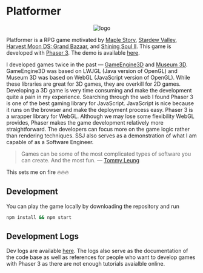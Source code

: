 # Platformer

<p align="center">
  <img src="https://github.com/ioneone/shining-soul-j/blob/develop/public/assets/logo.png?raw=true" alt="logo" />
</p>

Platformer is a RPG game motivated by [Maple Story](http://maplestory.nexon.net/), [Stardew Valley](https://www.stardewvalley.net/), [Harvest Moon DS: Grand Bazaar](https://www.bokumono.com/series/kazebaza/), and [Shining Soul II](http://backup.segakore.fr/shining-world.jp/soul2/Index.htm). This game is developed with [Phaser 3](https://phaser.io/). The demo is available [here](https://ioneone.github.io/platformer/).

I developed games twice in the past ― [GameEngine3D](https://github.com/ioneone/GameEngine3D) and [Museum 3D](https://github.com/ioneone/Museum-3D). GameEngine3D was based on LWJGL (Java version of OpenGL) and Museum 3D was based on WebGL (JavaScript version of OpenGL). While these libraries are great for 3D games, they are overkill for 2D games. Developing a 3D game is very time consuming and make the development quite a pain in my experience. Searching through the web I found Phaser 3 is one of the best gaming library for JavaScript. JavaScript is nice because it runs on the browser and make the deployment process easy. Phaser 3 is a wrapper library for WebGL. Although we may lose some flexibility WebGL provides, Phaser makes the game development relatively more straightforward. The developers can focus more on the game logic rather than rendering techniques. SSJ also serves as a demonstration of what I am capable of as a Software Engineer.

> Games can be some of the most complicated types of software you can create. And the most fun. ― [Tommy Leung](https://blog.ourcade.co/posts/2020/make-first-phaser-3-game-modern-javascript-part1/)

This sets me on fire 🔥🔥🔥

## Development

You can play the game locally by downloading the repository and run

```bash
npm install && npm start
```

## Development Logs

Dev logs are available [here](https://github.com/ioneone/shining-soul-j/tree/develop/logs). The logs also serve as the documentation of the code base as well as references for people who want to develop games with Phaser 3 as there are not enough tutorials avaialble online. 
